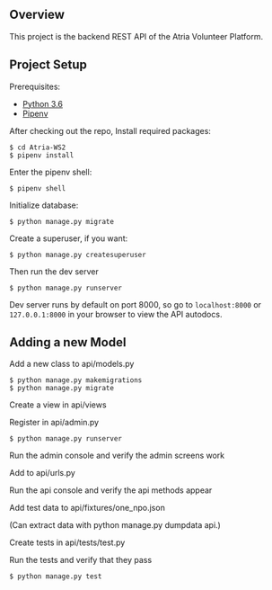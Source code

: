 ## Overview

This project is the backend REST API of the Atria Volunteer Platform.

## Project Setup

Prerequisites:
- [Python 3.6](https://www.python.org/downloads/)
- [Pipenv](https://docs.pipenv.org/)

After checking out the repo, Install required packages:

    $ cd Atria-WS2
    $ pipenv install

Enter the pipenv shell:

    $ pipenv shell

Initialize database:

    $ python manage.py migrate

Create a superuser, if you want:

    $ python manage.py createsuperuser

Then run the dev server

    $ python manage.py runserver

Dev server runs by default on port 8000, so go to `localhost:8000` or `127.0.0.1:8000` in your browser to view the API autodocs.


## Adding a new Model

Add a new class to api/models.py

    $ python manage.py makemigrations
    $ python manage.py migrate

Create a view in api/views

Register in api/admin.py

    $ python manage.py runserver

Run the admin console and verify the admin screens work

Add to api/urls.py

Run the api console and verify the api methods appear

Add test data to api/fixtures/one_npo.json

(Can extract data with python manage.py dumpdata api.<model>)

Create tests in api/tests/test<model>.py

Run the tests and verify that they pass

    $ python manage.py test
